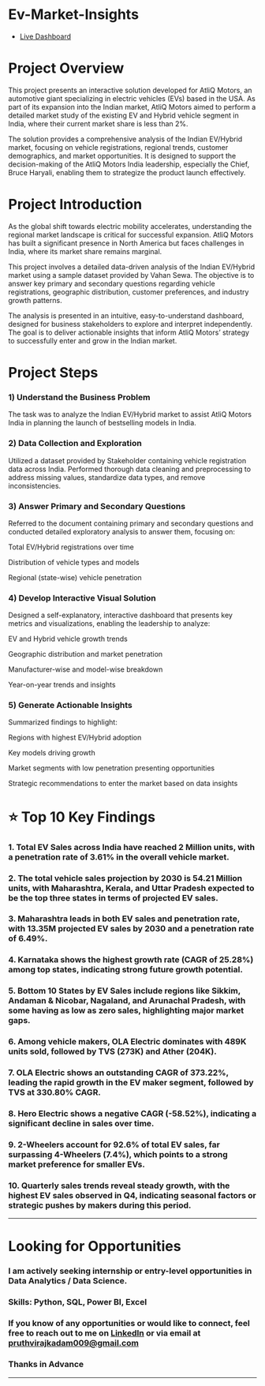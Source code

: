 # Ev-Market-Insights
- [Live Dashboard](https://app.powerbi.com/groups/me/reports/5a665e99-68c0-4ddc-821d-0fcda8f8af4a/3ab7c4a46a05445b170e?experience=power-bi)


# Project Overview
This project presents an interactive solution developed for AtliQ Motors, an automotive giant specializing in electric vehicles (EVs) based in the USA. As part of its expansion
into the Indian market, AtliQ Motors aimed to perform a detailed market study of the existing EV and Hybrid vehicle segment in India, where their current market share is less
than 2%.

The solution provides a comprehensive analysis of the Indian EV/Hybrid market, focusing on vehicle registrations, regional trends, customer demographics, and market
opportunities. It is designed to support the decision-making of the AtliQ Motors India leadership, especially the Chief, Bruce Haryali, enabling them to strategize the product
launch effectively.


# Project Introduction
As the global shift towards electric mobility accelerates, understanding the regional market landscape is critical for successful expansion. AtliQ Motors has built a significant
presence in North America but faces challenges in India, where its market share remains marginal.

This project involves a detailed data-driven analysis of the Indian EV/Hybrid market using a sample dataset provided by Vahan Sewa. The objective is to answer key primary and
secondary questions regarding vehicle registrations, geographic distribution, customer preferences, and industry growth patterns.

The analysis is presented in an intuitive, easy-to-understand dashboard, designed for business stakeholders to explore and interpret independently. The goal is to deliver
actionable insights that inform AtliQ Motors’ strategy to successfully enter and grow in the Indian market.


# Project Steps

### 1) Understand the Business Problem
The task was to analyze the Indian EV/Hybrid market to assist AtliQ Motors India in planning the launch of bestselling models in India.

### 2) Data Collection and Exploration

Utilized a dataset provided by Stakeholder containing vehicle registration data across India.
Performed thorough data cleaning and preprocessing to address missing values, standardize data types, and remove inconsistencies.

### 3) Answer Primary and Secondary Questions
Referred to the document containing primary and secondary questions and conducted detailed exploratory analysis to answer them, focusing on:

Total EV/Hybrid registrations over time

Distribution of vehicle types and models

Regional (state-wise) vehicle penetration


### 4) Develop Interactive Visual Solution
Designed a self-explanatory, interactive dashboard that presents key metrics and visualizations, enabling the leadership to analyze:

EV and Hybrid vehicle growth trends

Geographic distribution and market penetration

Manufacturer-wise and model-wise breakdown

Year-on-year trends and insights

### 5) Generate Actionable Insights
Summarized findings to highlight:

Regions with highest EV/Hybrid adoption

Key models driving growth

Market segments with low penetration presenting opportunities

Strategic recommendations to enter the market based on data insights


# ⭐ Top 10 Key Findings

### 1. Total EV Sales across India have reached 2 Million units, with a penetration rate of 3.61% in the overall vehicle market.

### 2. The total vehicle sales projection by 2030 is 54.21 Million units, with Maharashtra, Kerala, and Uttar Pradesh expected to be the top three states in terms of projected EV sales.

### 3. Maharashtra leads in both EV sales and penetration rate, with 13.35M projected EV sales by 2030 and a penetration rate of 6.49%.

### 4. Karnataka shows the highest growth rate (CAGR of 25.28%) among top states, indicating strong future growth potential.

### 5. Bottom 10 States by EV Sales include regions like Sikkim, Andaman & Nicobar, Nagaland, and Arunachal Pradesh, with some having as low as zero sales, highlighting major market gaps.

### 6. Among vehicle makers, OLA Electric dominates with 489K units sold, followed by TVS (273K) and Ather (204K).

### 7. OLA Electric shows an outstanding CAGR of 373.22%, leading the rapid growth in the EV maker segment, followed by TVS at 330.80% CAGR.

### 8. Hero Electric shows a negative CAGR (-58.52%), indicating a significant decline in sales over time.

### 9. 2-Wheelers account for 92.6% of total EV sales, far surpassing 4-Wheelers (7.4%), which points to a strong market preference for smaller EVs.

### 10. Quarterly sales trends reveal steady growth, with the highest EV sales observed in Q4, indicating seasonal factors or strategic pushes by makers during this period.



--------------------------------------------------------------------------------------------------------------------------------------------------------------------------------

# Looking for Opportunities

### I am actively seeking internship or entry-level opportunities in Data Analytics / Data Science.
### Skills: Python, SQL, Power BI, Excel
### If you know of any opportunities or would like to connect, feel free to reach out to me on [LinkedIn](https://www.linkedin.com/in/pruthviraj-kadam-patil/) or via email at pruthvirajkadam009@gmail.com

### Thanks in Advance
--------------------------------------------------------------------------------------------------------------------------------------------------------------------------------



